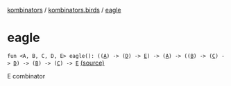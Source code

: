[kombinators](../index.md) / [kombinators.birds](index.md) / [eagle](./eagle.md)

# eagle

`fun <A, B, C, D, E> eagle(): ((`[`A`](eagle.md#A)`) -> (`[`D`](eagle.md#D)`) -> `[`E`](eagle.md#E)`) -> (`[`A`](eagle.md#A)`) -> ((`[`B`](eagle.md#B)`) -> (`[`C`](eagle.md#C)`) -> `[`D`](eagle.md#D)`) -> (`[`B`](eagle.md#B)`) -> (`[`C`](eagle.md#C)`) -> `[`E`](eagle.md#E) [(source)](https://github.com/pardom/kombinators/tree/master/src/main/kotlin/kombinators/birds/eagle.kt#L6)

E combinator

